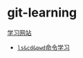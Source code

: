 # git-learning
[学习网站](https://labex.io/courses/linux-basic-commands-practice-online#) 
* [```ls&cd&pwd```命令学习](/ls_cd_pwd/README.md)
